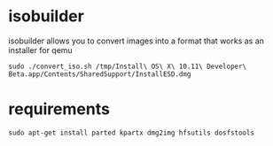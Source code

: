 # isobuilder
isobuilder allows you to convert images into a format that works as an installer for qemu

    sudo ./convert_iso.sh /tmp/Install\ OS\ X\ 10.11\ Developer\ Beta.app/Contents/SharedSupport/InstallESD.dmg 

# requirements

    sudo apt-get install parted kpartx dmg2img hfsutils dosfstools

